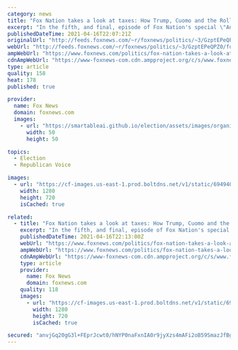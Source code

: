 ```yaml
---
category: news
title: "Fox Nation takes a look at taxes: How Trump, Cuomo and the Rolling Stones have shaped the taxation debate"
excerpt: "In the fifth, and final, episode of Fox Nation's special \"An Unauthorized History of Taxes,\" anchor Bret Baier and his guest experts explore the contemporary state of taxation, and its cause-and-effect."
publishedDateTime: 2021-04-16T22:07:21Z
originalUrl: "http://feeds.foxnews.com/~r/foxnews/politics/~3/GzptEPeQPZ0/fox-nation-takes-a-look-at-taxes-how-trump-cuomo-and-the-rolling-stones"
webUrl: "http://feeds.foxnews.com/~r/foxnews/politics/~3/GzptEPeQPZ0/fox-nation-takes-a-look-at-taxes-how-trump-cuomo-and-the-rolling-stones"
ampWebUrl: "https://www.foxnews.com/politics/fox-nation-takes-a-look-at-taxes-how-trump-cuomo-and-the-rolling-stones.amp"
cdnAmpWebUrl: "https://www-foxnews-com.cdn.ampproject.org/c/s/www.foxnews.com/politics/fox-nation-takes-a-look-at-taxes-how-trump-cuomo-and-the-rolling-stones.amp"
type: article
quality: 158
heat: 178
published: true

provider:
  name: Fox News
  domain: foxnews.com
  images:
    - url: "https://smartableai.github.io/election/assets/images/organizations/foxnews.com-50x50.jpg"
      width: 50
      height: 50

topics:
  - Election
  - Republican Voice

images:
  - url: "https://cf-images.us-east-1.prod.boltdns.net/v1/static/694940094001/4bf88bfc-054a-4218-bd34-235119560599/e8d018ef-f1fd-47a8-af14-3b2e8bfb605b/1280x720/match/image.jpg"
    width: 1280
    height: 720
    isCached: true

related:
  - title: "Fox Nation takes a look at taxes: How Trump, Cuomo and the Rolling Stones have shaped the taxation debate"
    excerpt: "In the fifth, and final, episode of Fox Nation's special \"An Unauthorized History of Taxes,\" anchor Bret Baier and his guest experts explore the contemporary state of taxation, and its cause-and-effect."
    publishedDateTime: 2021-04-16T22:13:00Z
    webUrl: "https://www.foxnews.com/politics/fox-nation-takes-a-look-at-taxes-how-trump-cuomo-and-the-rolling-stones"
    ampWebUrl: "https://www.foxnews.com/politics/fox-nation-takes-a-look-at-taxes-how-trump-cuomo-and-the-rolling-stones.amp"
    cdnAmpWebUrl: "https://www-foxnews-com.cdn.ampproject.org/c/s/www.foxnews.com/politics/fox-nation-takes-a-look-at-taxes-how-trump-cuomo-and-the-rolling-stones.amp"
    type: article
    provider:
      name: Fox News
      domain: foxnews.com
    quality: 118
    images:
      - url: "https://cf-images.us-east-1.prod.boltdns.net/v1/static/694940094001/4bf88bfc-054a-4218-bd34-235119560599/e8d018ef-f1fd-47a8-af14-3b2e8bfb605b/1280x720/match/image.jpg"
        width: 1280
        height: 720
        isCached: true

secured: "anvjGq20gG3l+FEprJcwt0/hNYP0naFxnIA0r9jyXzs4mAFi2oB59SmazJfBgPiPy3KEHTLIqNS2UrbQhw7Qj7eFsZ+Vv2B/131o+vdSvbrg2Ny7j7ZkyA7E0/M20snDtX9k9/bSOAraDHCKgiy/JhsKvlZDrtbqeaGEJYmvUM7i3RLWv8LqvtUMPw3TEKC3mH6stksy8wyXPVv4rN4v9UMHJIpJRbg9H6psCi2dztzIidkWXC6B9KwKKT5CVuz8bPUJc2P8dXmbyflqRvpTPU09A2KtRbaQV1yNUayeP2EMINewo3kJS5l09A9cpxg/RLKQBCKAhc3V/iCRPdLFxme4XkMcx2Ionrm44MCImo4=;ewkB/oBgLlzj1L11spqqpw=="
---
```


